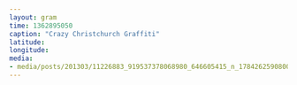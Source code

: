 ```yaml
---
layout: gram
time: 1362895050
caption: "Crazy Christchurch Graffiti"
latitude: 
longitude: 
media:
- media/posts/201303/11226883_919537378068980_646605415_n_17842625908000351.jpg
---
```

